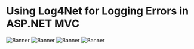 # Using Log4Net for Logging Errors in ASP.NET MVC 

<img src="https://github.com/saineshwar/WebErrorLogging_ELMAH/blob/master/image001.png?raw=true" alt="Banner" title="Banner" style="max-width:100%;">

<img src="https://github.com/saineshwar/WebErrorLogging_Log4Net/blob/master/image004.png?raw=true" alt="Banner" title="Banner" style="max-width:100%;">

<img src="https://github.com/saineshwar/WebErrorLogging_Log4Net/blob/master/image010.png?raw=true" alt="Banner" title="Banner" style="max-width:100%;">

<img src="https://github.com/saineshwar/WebErrorLogging_Log4Net/blob/master/image015.png?raw=true" alt="Banner" title="Banner" style="max-width:100%;">

